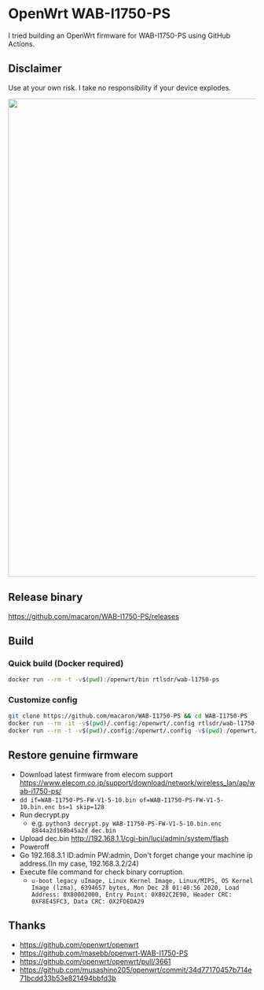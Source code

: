 # OpenWrt WAB-I1750-PS

I tried building an OpenWrt firmware for WAB-I1750-PS using GitHub Actions.

## Disclaimer

Use at your own risk. I take no responsibility if your device explodes.

<img width="971" alt="" src="https://github.com/macaron/WAB-I1750-PS/assets/19354702/bf99cd71-5b5f-4986-9f78-44377fb2b3d2">

## Release binary

https://github.com/macaron/WAB-I1750-PS/releases

## Build

### Quick build (Docker required)

```bash
docker run --rm -t -v$(pwd):/openwrt/bin rtlsdr/wab-l1750-ps
```

### Customize config

```bash
git clone https://github.com/macaron/WAB-I1750-PS && cd WAB-I1750-PS
docker run --rm -it -v$(pwd)/.config:/openwrt/.config rtlsdr/wab-l1750-ps make menuconfig
docker run --rm -t -v$(pwd)/.config:/openwrt/.config -v$(pwd):/openwrt/bin rtlsdr/wab-l1750-ps
```

## Restore genuine firmware

- Download latest firmware from elecom support https://www.elecom.co.jp/support/download/network/wireless_lan/ap/wab-i1750-ps/
- `dd if=WAB-I1750-PS-FW-V1-5-10.bin of=WAB-I1750-PS-FW-V1-5-10.bin.enc bs=1 skip=128`
- Run decrypt.py
  - e.g. `python3 decrypt.py WAB-I1750-PS-FW-V1-5-10.bin.enc 8844a2d168b45a2d dec.bin`
- Upload dec.bin http://192.168.1.1/cgi-bin/luci/admin/system/flash
- Poweroff
- Go 192.168.3.1 ID:admin PW:admin, Don't forget change your machine ip address.(In my case, 192.168.3.2/24)
- Execute file command for check binary corruption.
  - `u-boot legacy uImage, Linux Kernel Image, Linux/MIPS, OS Kernel Image (lzma), 6394657 bytes, Mon Dec 28 01:40:56 2020, Load Address: 0X80002000, Entry Point: 0X802C2E90, Header CRC: 0XF8E45FC3, Data CRC: 0X2FDEDA29`

## Thanks

- https://github.com/openwrt/openwrt
- https://github.com/masebb/openwrt-WAB-I1750-PS
- https://github.com/openwrt/openwrt/pull/3661
- https://github.com/musashino205/openwrt/commit/34d77170457b714e71bcdd33b53e821494bbfd3b
